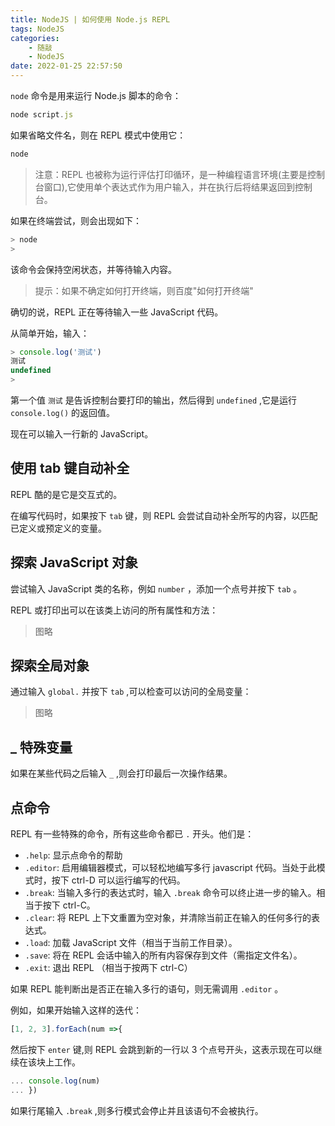 ```yaml
---
title: NodeJS | 如何使用 Node.js REPL
tags: NodeJS
categories:
    - 随敲
    - NodeJS
date: 2022-01-25 22:57:50
---
```


`node` 命令是用来运行 Node.js 脚本的命令：

```js
node script.js
```

如果省略文件名，则在 REPL 模式中使用它：

```js
node
```

> 注意：REPL 也被称为运行评估打印循环，是一种编程语言环境(主要是控制台窗口),它使用单个表达式作为用户输入，并在执行后将结果返回到控制台。

<!-- more -->

如果在终端尝试，则会出现如下：

```js
> node
>
```

该命令会保持空闲状态，并等待输入内容。

> 提示：如果不确定如何打开终端，则百度"如何打开终端"

确切的说，REPL 正在等待输入一些 JavaScript 代码。

从简单开始，输入：

```js
> console.log('测试')
测试
undefined
>
```

第一个值 `测试` 是告诉控制台要打印的输出，然后得到 `undefined` ,它是运行 `console.log()` 的返回值。

现在可以输入一行新的 JavaScript。

## 使用 tab 键自动补全

REPL 酷的是它是交互式的。

在编写代码时，如果按下 `tab` 键，则 REPL 会尝试自动补全所写的内容，以匹配已定义或预定义的变量。

## 探索 JavaScript 对象

尝试输入 JavaScript 类的名称，例如 `number` ，添加一个点号并按下 `tab` 。

REPL 或打印出可以在该类上访问的所有属性和方法：

> 图略

## 探索全局对象

通过输入 `global.` 并按下 `tab` ,可以检查可以访问的全局变量：

> 图略

## \_ 特殊变量

如果在某些代码之后输入 `_` ,则会打印最后一次操作结果。

## 点命令

REPL 有一些特殊的命令，所有这些命令都已 `.` 开头。他们是：

-   `.help`: 显示点命令的帮助
-   `.editor`: 启用编辑器模式，可以轻松地编写多行 javascript 代码。当处于此模式时，按下 ctrl-D 可以运行编写的代码。
-   `.break`: 当输入多行的表达式时，输入 `.break` 命令可以终止进一步的输入。相当于按下 ctrl-C。
-   `.clear`: 将 REPL 上下文重置为空对象，并清除当前正在输入的任何多行的表达式。
-   `.load`: 加载 JavaScript 文件（相当于当前工作目录）。
-   `.save`: 将在 REPL 会话中输入的所有内容保存到文件（需指定文件名）。
-   `.exit`: 退出 REPL （相当于按两下 ctrl-C）

如果 REPL 能判断出是否正在输入多行的语句，则无需调用 `.editor` 。

例如，如果开始输入这样的迭代：

```js
[1, 2, 3].forEach(num =>{
```

然后按下 `enter` 键,则 REPL 会跳到新的一行以 3 个点号开头，这表示现在可以继续在该块上工作。

```js
... console.log(num)
... })
```

如果行尾输入 `.break` ,则多行模式会停止并且该语句不会被执行。
